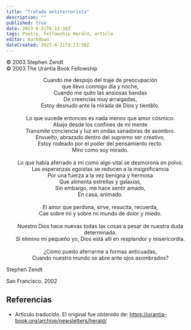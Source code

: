 ```yaml
---
title: "Tratado antiterrorista"
description: ""
published: true
date: 2023-6-21T8:13:38Z
tags: Poetry, Fellowship Herald, article
editor: markdown
dateCreated: 2023-6-21T8:13:38Z
---
```


<p class="v-card v-sheet theme--light grey lighten-3 px-2">© 2003 Stephen Zendt<br>© 2003 The Urantia Book Fellowship</p>


<p style="text-align:center;">
Cuando me despojo del traje de preocupación<br>
que llevo conmigo día y noche,<br>
Cuando me quito las ansiosas bandas<br>
De creencias muy arraigadas,<br>
Estoy desnudo ante la mirada de Dios y tiemblo.<br>
<br>
Lo que sucede entonces es nada menos que amor cósmico:<br>
Abajo desde los confines de mi mente<br>
Transmite conciencia y luz en ondas sanadoras de asombro.<br>
Envuelto, abrazado dentro del supremo ser creativo,<br>
Estoy rodeado por el poder del pensamiento recto.<br>
Miro como soy mirado.<br>
<br>
Lo que había aferrado a mí como algo vital se desmorona en polvo.<br>
Las esperanzas egoístas se reducen a la insignificancia<br>
Por una fuerza a la vez benigna y hermosa<br>
Que alimenta estrellas y galaxias,<br>
Sin embargo, me hace sentir amado,<br>
En casa, animado.<br>
<br>
El amor que perdona, sirve, resucita, recuerda,<br>
Cae sobre mí y sobre mi mundo de dolor y miedo.<br>
<br>
Nuestro Dios hace nuevas todas las cosas a pesar de nuestra duda determinada.<br>
Si elimino mi pequeño yo, Dios está allí en resplandor y misericordia.<br>
<br>
¿Cómo puedo aferrarme a formas anticuadas,<br>
Cuando nuestro mundo se abre ante ojos asombrados?<br>
</p>

Stephen Zendt

San Francisco. 2002

## Referencias

- Artículo traducido. El original fue obtenido de: https://urantia-book.org/archive/newsletters/herald/
